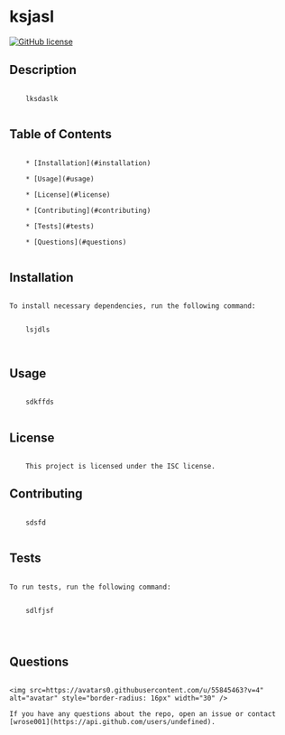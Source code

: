 # ksjasl
   [![GitHub license](https://img.shields.io/badge/license-GPL%203.0-blue.svg)](https://github.com/wrose001/project1)

## Description
    ​
        lksdaslk
    ​
## Table of Contents 
    ​
        * [Installation](#installation)
        ​
        * [Usage](#usage)
        ​
        * [License](#license)
        ​
        * [Contributing](#contributing)
        ​
        * [Tests](#tests)
        ​
        * [Questions](#questions)
    ​
## Installation
    ​
    To install necessary dependencies, run the following command:
    ​

        lsjdls

    ​
## Usage
    ​
        sdkffds
    ​
## License
    ​
        This project is licensed under the ISC license.
      
## Contributing
    ​
        sdsfd
    ​
## Tests
    ​
    To run tests, run the following command:
    ​

        sdlfjsf


        ​
## Questions
    ​
    <img src=https://avatars0.githubusercontent.com/u/55845463?v=4" alt="avatar" style="border-radius: 16px" width="30" />
    ​
    If you have any questions about the repo, open an issue or contact [wrose001](https://api.github.com/users/undefined).
    
    
